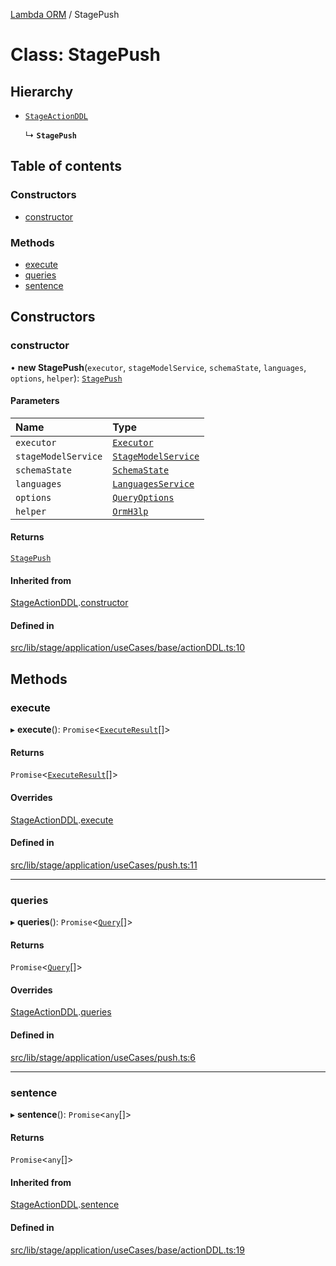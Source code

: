 [Lambda ORM](../README.md) / StagePush

# Class: StagePush

## Hierarchy

- [`StageActionDDL`](StageActionDDL.md)

  ↳ **`StagePush`**

## Table of contents

### Constructors

- [constructor](StagePush.md#constructor)

### Methods

- [execute](StagePush.md#execute)
- [queries](StagePush.md#queries)
- [sentence](StagePush.md#sentence)

## Constructors

### constructor

• **new StagePush**(`executor`, `stageModelService`, `schemaState`, `languages`, `options`, `helper`): [`StagePush`](StagePush.md)

#### Parameters

| Name | Type |
| :------ | :------ |
| `executor` | [`Executor`](../interfaces/Executor.md) |
| `stageModelService` | [`StageModelService`](StageModelService.md) |
| `schemaState` | [`SchemaState`](SchemaState.md) |
| `languages` | [`LanguagesService`](LanguagesService.md) |
| `options` | [`QueryOptions`](../interfaces/QueryOptions.md) |
| `helper` | [`OrmH3lp`](OrmH3lp.md) |

#### Returns

[`StagePush`](StagePush.md)

#### Inherited from

[StageActionDDL](StageActionDDL.md).[constructor](StageActionDDL.md#constructor)

#### Defined in

[src/lib/stage/application/useCases/base/actionDDL.ts:10](https://github.com/lambda-orm/lambdaorm/blob/7c2a88327de4f968eecbd2fa893e92af74e120dc/src/lib/stage/application/useCases/base/actionDDL.ts#L10)

## Methods

### execute

▸ **execute**(): `Promise`\<[`ExecuteResult`](../interfaces/ExecuteResult.md)[]\>

#### Returns

`Promise`\<[`ExecuteResult`](../interfaces/ExecuteResult.md)[]\>

#### Overrides

[StageActionDDL](StageActionDDL.md).[execute](StageActionDDL.md#execute)

#### Defined in

[src/lib/stage/application/useCases/push.ts:11](https://github.com/lambda-orm/lambdaorm/blob/7c2a88327de4f968eecbd2fa893e92af74e120dc/src/lib/stage/application/useCases/push.ts#L11)

___

### queries

▸ **queries**(): `Promise`\<[`Query`](Query.md)[]\>

#### Returns

`Promise`\<[`Query`](Query.md)[]\>

#### Overrides

[StageActionDDL](StageActionDDL.md).[queries](StageActionDDL.md#queries)

#### Defined in

[src/lib/stage/application/useCases/push.ts:6](https://github.com/lambda-orm/lambdaorm/blob/7c2a88327de4f968eecbd2fa893e92af74e120dc/src/lib/stage/application/useCases/push.ts#L6)

___

### sentence

▸ **sentence**(): `Promise`\<`any`[]\>

#### Returns

`Promise`\<`any`[]\>

#### Inherited from

[StageActionDDL](StageActionDDL.md).[sentence](StageActionDDL.md#sentence)

#### Defined in

[src/lib/stage/application/useCases/base/actionDDL.ts:19](https://github.com/lambda-orm/lambdaorm/blob/7c2a88327de4f968eecbd2fa893e92af74e120dc/src/lib/stage/application/useCases/base/actionDDL.ts#L19)
